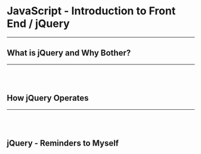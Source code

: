 # JavaScript - Introduction to Front End / jQuery

<hr>

## What is jQuery and Why Bother?

<hr>

<br><br>

## How jQuery Operates

<hr>

<br><br>

## jQuery - Reminders to Myself
